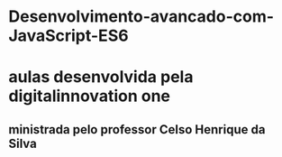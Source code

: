 # Desenvolvimento-avancado-com-JavaScript-ES6

<h1>aulas desenvolvida pela digitalinnovation one</h1>
<h2>ministrada pelo professor  Celso Henrique da Silva</h2>
